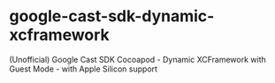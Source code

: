 # google-cast-sdk-dynamic-xcframework
(Unofficial) Google Cast SDK Cocoapod - Dynamic XCFramework with Guest Mode - with Apple Silicon support
